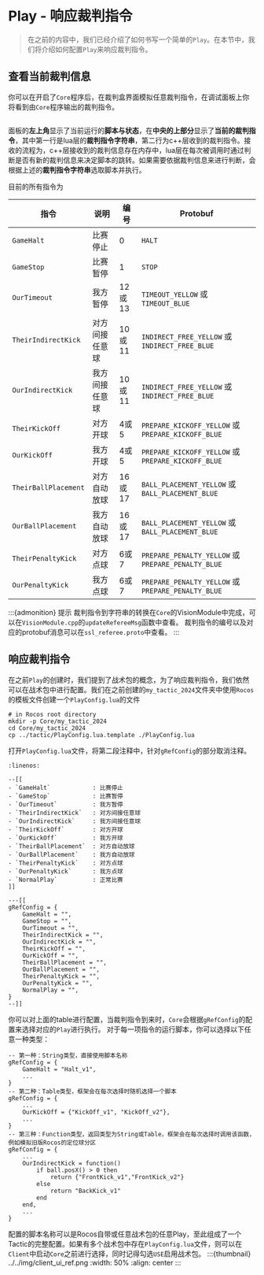 # Play - 响应裁判指令

> 在之前的内容中，我们已经介绍了如何书写一个简单的`Play`。在本节中，我们将介绍如何配置`Play`来响应裁判指令。

## 查看当前裁判信息

你可以在开启了`Core`程序后，在裁判盒界面模拟任意裁判指令，在调试面板上你将看到由`Core`程序输出的裁判指令。

```{thumbnail} ../../img/client_ref.png
```
面板的**左上角**显示了当前运行的**脚本与状态**，在**中央的上部分**显示了**当前的裁判指令**，其中第一行是lua层的**裁判指令字符串**，第二行为c++层收到的裁判指令。接收的流程为，c++层接收到的裁判信息存在内存中，lua层在每次被调用时通过判断是否有新的裁判信息来决定脚本的跳转。如果需要依据裁判信息来进行判断，会根据上述的**裁判指令字符串**选取脚本并执行。

目前的所有指令为

| 指令 | 说明 | 编号 | Protobuf |
| --- | --- | --- | --- |
| `GameHalt` | 比赛停止 | 0 | `HALT` |
| `GameStop` | 比赛暂停 | 1 | `STOP` |
| `OurTimeout` | 我方暂停 | 12或13 | `TIMEOUT_YELLOW` 或 `TIMEOUT_BLUE` |
| `TheirIndirectKick` | 对方间接任意球 | 10或11 |`INDIRECT_FREE_YELLOW` 或 `INDIRECT_FREE_BLUE` |
| `OurIndirectKick` | 我方间接任意球 | 10或11 | `INDIRECT_FREE_YELLOW` 或 `INDIRECT_FREE_BLUE` |
| `TheirKickOff` | 对方开球 | 4或5 | `PREPARE_KICKOFF_YELLOW` 或 `PREPARE_KICKOFF_BLUE` |
| `OurKickOff` | 我方开球 | 4或5 | `PREPARE_KICKOFF_YELLOW` 或 `PREPARE_KICKOFF_BLUE` |
| `TheirBallPlacement` | 对方自动放球 | 16或17 | `BALL_PLACEMENT_YELLOW` 或 `BALL_PLACEMENT_BLUE` |
| `OurBallPlacement` | 我方自动放球 | 16或17 | `BALL_PLACEMENT_YELLOW` 或 `BALL_PLACEMENT_BLUE` |
| `TheirPenaltyKick` | 对方点球 | 6或7 | `PREPARE_PENALTY_YELLOW` 或 `PREPARE_PENALTY_BLUE` |
| `OurPenaltyKick` | 我方点球 | 6或7 | `PREPARE_PENALTY_YELLOW` 或 `PREPARE_PENALTY_BLUE` |

:::{admonition} 提示
裁判指令到字符串的转换在`Core`的VisionModule中完成，可以在`VisionModule.cpp`的`updateRefereeMsg`函数中查看。
裁判指令的编号以及对应的protobuf消息可以在`ssl_referee.proto`中查看。
:::


## 响应裁判指令

在之前`Play`的创建时，我们提到了战术包的概念，为了响应裁判指令，我们依然可以在战术包中进行配置。我们在之前创建的`my_tactic_2024`文件夹中使用`Rocos`的模板文件创建一个`PlayConfig.lua`的文件

```{code-block} bash
# in Rocos root directory
mkdir -p Core/my_tactic_2024
cd Core/my_tactic_2024
cp ../tactic/PlayConfig.lua.template ./PlayConfig.lua
```

打开`PlayConfig.lua`文件，将第二段注释中，针对`gRefConfig`的部分取消注释。

```{code-block} lua
:linenos:

--[[
- `GameHalt`            : 比赛停止
- `GameStop`            : 比赛暂停
- `OurTimeout`          : 我方暂停
- `TheirIndirectKick`   : 对方间接任意球
- `OurIndirectKick`     : 我方间接任意球
- `TheirKickOff`        : 对方开球
- `OurKickOff`          : 我方开球
- `TheirBallPlacement`  : 对方自动放球
- `OurBallPlacement`    : 我方自动放球
- `TheirPenaltyKick`    : 对方点球
- `OurPenaltyKick`      : 我方点球
- `NormalPlay`          : 正常比赛
]]

---[[
gRefConfig = {
    GameHalt = "",
    GameStop = "",
    OurTimeout = "",
    TheirIndirectKick = "",
    OurIndirectKick = "",
    TheirKickOff = "",
    OurKickOff = "",
    TheirBallPlacement = "",
    OurBallPlacement = "",
    TheirPenaltyKick = "",
    OurPenaltyKick = "",
    NormalPlay = "",
}
--]]
```
你可以对上面的table进行配置，当裁判指令到来时，`Core`会根据`gRefConfig`的配置来选择对应的`Play`进行执行。
对于每一项指令的运行脚本，你可以选择以下任意一种类型：
```{code-block} lua
-- 第一种：String类型，直接使用脚本名称
gRefConfig = {
    GameHalt = "Halt_v1",
    ...
}
-- 第二种：Table类型，框架会在每次选择时随机选择一个脚本
gRefConfig = {
    ...
    OurKickOff = {"KickOff_v1", "KickOff_v2"},
    ...
}
-- 第三种：Function类型，返回类型为String或Table，框架会在每次选择时调用该函数，例如模拟旧版Rocos的定位球分区
gRefConfig = {
    ...
    OurIndirectKick = function()
        if ball.posX() > 0 then
            return {"FrontKick_v1","FrontKick_v2"}
        else
            return "BackKick_v1"
        end
    end,
    ...
}
```
配置的脚本名称可以是Rocos自带或任意战术包的任意Play，至此组成了一个Tactic的完整配置。如果有多个战术包中存在`PlayConfig.lua`文件，则可以在`Client`中启动`Core`之前进行选择，同时记得勾选`USE`启用战术包。
:::{thumbnail} ../../img/client_ui_ref.png
:width: 50%
:align: center
:::